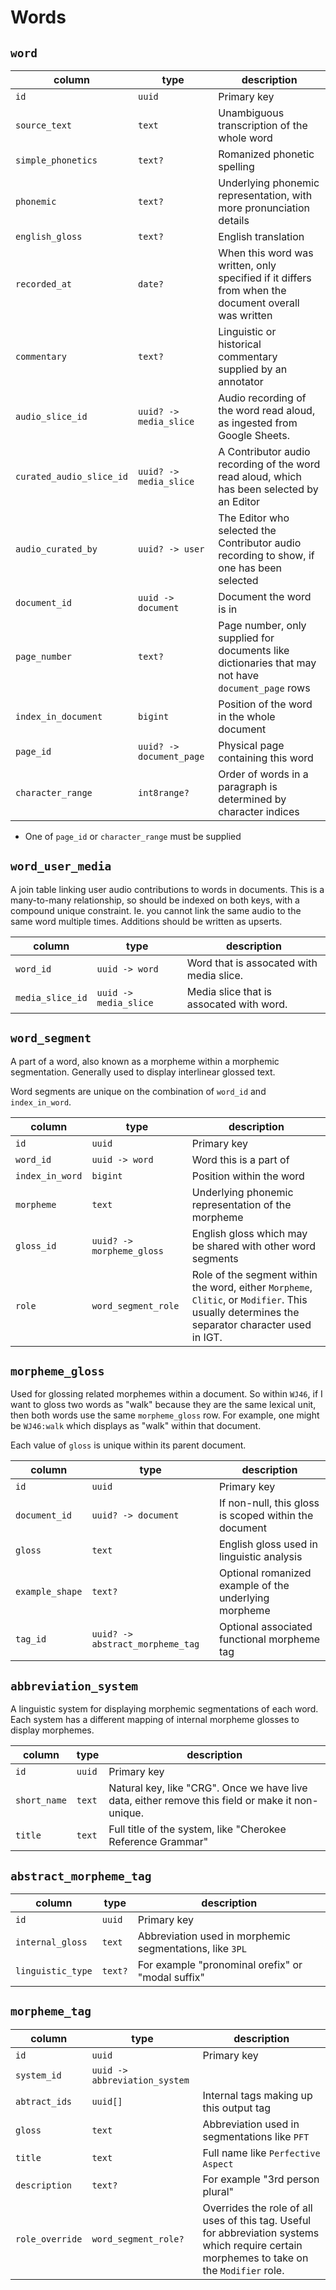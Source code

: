 # Words

## `word`

| column                   | type                     | description                                                                                         |
| ------------------------ | ------------------------ | --------------------------------------------------------------------------------------------------- |
| `id`                     | `uuid`                   | Primary key                                                                                         |
| `source_text`            | `text`                   | Unambiguous transcription of the whole word                                                         |
| `simple_phonetics`       | `text?`                  | Romanized phonetic spelling                                                                         |
| `phonemic`               | `text?`                  | Underlying phonemic representation, with more pronunciation details                                 |
| `english_gloss`          | `text?`                  | English translation                                                                                 |
| `recorded_at`            | `date?`                  | When this word was written, only specified if it differs from when the document overall was written |
| `commentary`             | `text?`                  | Linguistic or historical commentary supplied by an annotator                                        |
| `audio_slice_id`         | `uuid? -> media_slice`   | Audio recording of the word read aloud, as ingested from Google Sheets.                             |
| `curated_audio_slice_id` | `uuid? -> media_slice`   | A Contributor audio recording of the word read aloud, which has been selected by an Editor          |
| `audio_curated_by`       | `uuid? -> user`          | The Editor who selected the Contributor audio recording to show, if one has been selected           |
| `document_id`            | `uuid -> document`       | Document the word is in                                                                             |
| `page_number`            | `text?`                  | Page number, only supplied for documents like dictionaries that may not have `document_page` rows   |
| `index_in_document`      | `bigint`                 | Position of the word in the whole document                                                          |
| `page_id`                | `uuid? -> document_page` | Physical page containing this word                                                                  |
| `character_range`        | `int8range?`             | Order of words in a paragraph is determined by character indices                                    |

- One of `page_id` or `character_range` must be supplied

## `word_user_media`

A join table linking user audio contributions to words in documents. This is a many-to-many relationship, so should be indexed on both keys, with a compound unique constraint. Ie. you cannot link the same audio to the same word multiple times. Additions should be written as upserts.

| column           | type                  | description                              |
| ---------------- | --------------------- | ---------------------------------------- |
| `word_id`        | `uuid -> word`        | Word that is assocated with media slice. |
| `media_slice_id` | `uuid -> media_slice` | Media slice that is assocated with word. |

## `word_segment`

A part of a word, also known as a morpheme within a morphemic segmentation.
Generally used to display interlinear glossed text.

Word segments are unique on the combination of `word_id` and `index_in_word`.

| column          | type                      | description                                                                                                                                   |
| --------------- | ------------------------- | --------------------------------------------------------------------------------------------------------------------------------------------- |
| `id`            | `uuid`                    | Primary key                                                                                                                                   |
| `word_id`       | `uuid -> word`            | Word this is a part of                                                                                                                        |
| `index_in_word` | `bigint`                  | Position within the word                                                                                                                      |
| `morpheme`      | `text`                    | Underlying phonemic representation of the morpheme                                                                                            |
| `gloss_id`      | `uuid? -> morpheme_gloss` | English gloss which may be shared with other word segments                                                                                    |
| `role`          | `word_segment_role`       | Role of the segment within the word, either `Morpheme`, `Clitic`, or `Modifier`. This usually determines the separator character used in IGT. |

## `morpheme_gloss`

Used for glossing related morphemes within a document.
So within `WJ46`, if I want to gloss two words as "walk" because they are the
same lexical unit, then both words use the same `morpheme_gloss` row.
For example, one might be `WJ46:walk` which displays as "walk" within that document.

Each value of `gloss` is unique within its parent document.

| column          | type                             | description                                           |
| --------------- | -------------------------------- | ----------------------------------------------------- |
| `id`            | `uuid`                           | Primary key                                           |
| `document_id`   | `uuid? -> document`              | If non-null, this gloss is scoped within the document |
| `gloss`         | `text`                           | English gloss used in linguistic analysis             |
| `example_shape` | `text?`                          | Optional romanized example of the underlying morpheme |
| `tag_id`        | `uuid? -> abstract_morpheme_tag` | Optional associated functional morpheme tag           |

## `abbreviation_system`

A linguistic system for displaying morphemic segmentations of each word.
Each system has a different mapping of internal morpheme glosses to display morphemes.

| column       | type   | description                                                                                      |
| ------------ | ------ | ------------------------------------------------------------------------------------------------ |
| `id`         | `uuid` | Primary key                                                                                      |
| `short_name` | `text` | Natural key, like "CRG". Once we have live data, either remove this field or make it non-unique. |
| `title`      | `text` | Full title of the system, like "Cherokee Reference Grammar"                                      |

## `abstract_morpheme_tag`

| column            | type    | description                                              |
| ----------------- | ------- | -------------------------------------------------------- |
| `id`              | `uuid`  | Primary key                                              |
| `internal_gloss`  | `text`  | Abbreviation used in morphemic segmentations, like `3PL` |
| `linguistic_type` | `text?` | For example "pronominal orefix" or "modal suffix"        |

## `morpheme_tag`

| column          | type                          | description                                                                                                                                 |
| --------------- | ----------------------------- | ------------------------------------------------------------------------------------------------------------------------------------------- |
| `id`            | `uuid`                        | Primary key                                                                                                                                 |
| `system_id`     | `uuid -> abbreviation_system` |                                                                                                                                             |
| `abtract_ids`   | `uuid[]`                      | Internal tags making up this output tag                                                                                                     |
| `gloss`         | `text`                        | Abbreviation used in segmentations like `PFT`                                                                                               |
| `title`         | `text`                        | Full name like `Perfective Aspect`                                                                                                          |
| `description`   | `text?`                       | For example "3rd person plural"                                                                                                             |
| `role_override` | `word_segment_role?`          | Overrides the role of all uses of this tag. Useful for abbreviation systems which require certain morphemes to take on the `Modifier` role. |
